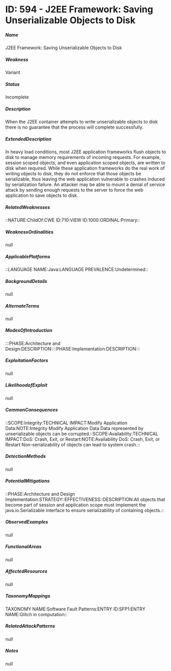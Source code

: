 # ID: 594 - J2EE Framework: Saving Unserializable Objects to Disk
<h5>Name</h5>J2EE Framework: Saving Unserializable Objects to Disk
<h5>Weakness</h5>Variant
<h5>Status</h5>Incomplete
<h5>Description</h5>When the J2EE container attempts to write unserializable objects to disk there is no guarantee that the process will complete successfully.
<h5>ExtendedDescription</h5>In heavy load conditions, most J2EE application frameworks flush objects to disk to manage memory requirements of incoming requests. For example, session scoped objects, and even application scoped objects, are written to disk when required. While these application frameworks do the real work of writing objects to disk, they do not enforce that those objects be serializable, thus leaving the web application vulnerable to crashes induced by serialization failure. An attacker may be able to mount a denial of service attack by sending enough requests to the server to force the web application to save objects to disk.
<h5>RelatedWeaknesses</h5>::NATURE:ChildOf:CWE ID:710:VIEW ID:1000:ORDINAL:Primary::
<h5>WeaknessOrdinalities</h5>null
<h5>ApplicablePlatforms</h5>::LANGUAGE NAME:Java:LANGUAGE PREVALENCE:Undetermined::
<h5>BackgroundDetails</h5>null
<h5>AlternateTerms</h5>null
<h5>ModesOfIntroduction</h5>:::PHASE:Architecture and Design:DESCRIPTION::::PHASE:Implementation:DESCRIPTION:::
<h5>ExploitationFactors</h5>null
<h5>LikelihoodofExploit</h5>null
<h5>CommonConsequences</h5>::SCOPE:Integrity:TECHNICAL IMPACT:Modify Application Data:NOTE:Integrity Modify Application Data Data represented by unserializable objects can be corrupted.::SCOPE:Availability:TECHNICAL IMPACT:DoS: Crash, Exit, or Restart:NOTE:Availability DoS: Crash, Exit, or Restart Non-serializability of objects can lead to system crash.::
<h5>DetectionMethods</h5>null
<h5>PotentialMitigations</h5>::PHASE:Architecture and Design Implementation:STRATEGY::EFFECTIVENESS::DESCRIPTION:All objects that become part of session and application scope must implement the java.io.Serializable interface to ensure serializability of containing objects.::
<h5>ObservedExamples</h5>null
<h5>FunctionalAreas</h5>null
<h5>AffectedResources</h5>null
<h5>TaxonomyMappings</h5>TAXONOMY NAME:Software Fault Patterns:ENTRY ID:SFP1:ENTRY NAME:Glitch in computation::
<h5>RelatedAttackPatterns</h5>null
<h5>Notes</h5>null

